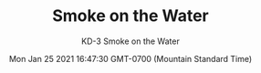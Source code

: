 ---
category: "wall_covering"
date: "Mon Jan 25 2021 16:47:30 GMT-0700 (Mountain Standard Time)"
description: "null"
designer: "Karen Darling"
href: "https://www.areaenvironments.com/karen-darling"
image_primary: "./img/KD_Smoke+on+the+Water+art.jpg"
image_secondary: "./img/KD+Smoke+interior.jpg"
image_thumb: "./img/Karen+Darling.png"
manufacturer: "Area Environments"
slug: "/manufacturers/area_environments/wall_covering/smoke_on_the_water"
subtitle: "KD-3  Smoke on the Water"
tags:
  - "area_environments"
  - "wall_covering"
title: "Smoke on the Water"
---